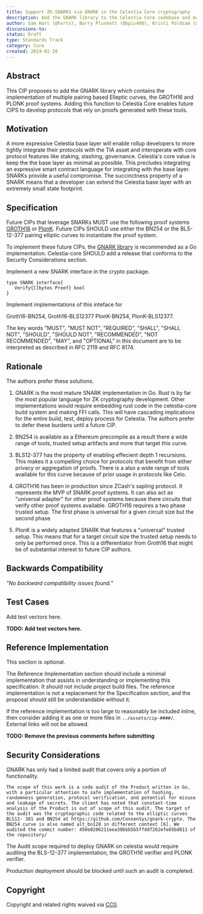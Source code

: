 ```yaml
---
title: Support ZK-SNARKS via GNARK in the Celestia Core cryptography
description: Add the GNARK library to the Celestia Core codebase and make it available as an implementation tool for future CIPs.
author: Sam Hart (@hxrts), Barry Plunkett (@bpiv400), Kristi Poldsam (@poldsam), Zaki Manian (@zmanian)
discussions-to: 
status: Draft
type: Standards Track
category: Core
created: 2024-02-20
---
```


## Abstract

This CIP proposes to add the GNARK library which contains the implementation of multiple pairing based Elleptic curves, the GROTH16 and PLONK proof systems. Adding this function to Celestia Core enables future CIPS to develop protocols that rely on proofs generated with these tools.



## Motivation

A more expressive Celestia base layer will enable rollup developers to more tightly integrate their protocols with the TIA asset and interoperate with core protocol features like staking, slashing, governance. Celestia's core value is keep the the base layer as minimal as possible. This precludes integrating an expressive smart contract language for integrating with the base layer. SNARKs provide a useful compromise. The succinctness property of a SNARK means that a developer can extend the Celestia base layer with an extremely small state footprint.

## Specification

Future CIPs that leverage SNARKs MUST use the following proof systems [GROTH16](https://eprint.iacr.org/2016/260) or [PlonK](https://eprint.iacr.org/2019/953). Future CIPs SHOULD use either the BN254 or the BLS-12-377 pairing elliptic curves to instantiate the proof system.

To implement these future CIPs, the [GNARK library](https://github.com/Consensys/gnark) is recommended as a Go implementation. Celestia-core SHOULD add a release that conforms to the Security Considerations section.

Implement a new SNARK interface in the crypto package.

```golang
type SNARK interface{
   Verify{[]bytes Proof} bool
}
```

Implement implementations of this inteface for 

Groth16-BN254, Groth16-BLS12377
PlonK-BN254, PlonK-BLS12377.

The key words "MUST", "MUST NOT", "REQUIRED", "SHALL", "SHALL NOT", "SHOULD", "SHOULD NOT", "RECOMMENDED", "NOT RECOMMENDED", "MAY", and "OPTIONAL" in this document are to be interpreted as described in RFC 2119 and RFC 8174.

## Rationale

The authors prefer these solutions.

1. GNARK is the most mature SNARK implementation in Go. Rust is by far the most popular language for ZK cryptography development. Other implementations would require embedding rust code in the celestia-core build system and making FFI calls. This will have cascading implications for the entire build, test, deploy process for Celestia. The authors prefer to defer these burdens until a future CIP.

2. BN254 is available as a Ethereum precompile as a result there a wide range of tools, trusted setup artifacts and more that target this curve.

3. BLS12-377 has the property of enabling effecient depth 1 recursions. This makes it a compelling choice for protocols that benefit from either privacy or aggregation of proofs. There is a also a wide range of tools available for this curve because of prior usage in protocols like Celo.

4. GROTH16 has been in production since ZCash's sapling protocol. It represents the MVP of SNARK proof systems. It can also act as "universal adapter" for other proof systems because there circuits that verify other proof systems available. GROTH16 requires a two phase trusted setup. The first phase is universal for a given circuit size but the second phase 

5. PlonK is a widely adapted SNARK that features a "universal" trusted setup. This means that for a target circuit size the trusted setup needs to only be performed once. This is a differentiator from Groth16 that might be of substantial interest to future CIP authors.






## Backwards Compatibility

 *"No backward compatibility issues found."*


## Test Cases

Add test vectors here.

**TODO: Add test vectors here.**

## Reference Implementation

This section is optional.

The Reference Implementation section should include a minimal implementation that assists in understanding or implementing this specification. It should not include project build files. The reference implementation is not a replacement for the Specification section, and the proposal should still be understandable without it.

If the reference implementation is too large to reasonably be included inline, then consider adding it as one or more files in `../assets/cip-####/`. External links will not be allowed.

**TODO: Remove the previous comments before submitting**

## Security Considerations

GNARK has only had a limited audit that covers only a portion of functionality.

```
The scope of this work is a code audit of the Product written in Go, with a particular attention to safe implementation of hashing, randomness generation, protocol verification, and potential for misuse and leakage of secrets. The client has noted that constant-time analysis of the Product is out of scope of this audit. The target of the audit was the cryptographic code related to the elliptic curves BLS12- 381 and BN254 at https://github.com/ConsenSys/gnark-crypto. The BN254 curve is also named alt_bn128 in different context [6]. We audited the commit number: 450e0206211eea38bbb5b5ffddf262efe65bd011 of the repository/
```

The Audit scope required to deploy GNARK on celestia would require auditing the BLS-12-377 implementation, the GROTH16 verifier and PLONK verifier.

Production deployment should be blocked until such an audit is completed.
## Copyright

Copyright and related rights waived via [CC0](../LICENSE).
